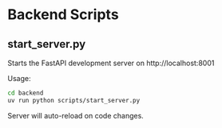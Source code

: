 # Backend Scripts

## start_server.py
Starts the FastAPI development server on http://localhost:8001

Usage:
```bash
cd backend
uv run python scripts/start_server.py
```

Server will auto-reload on code changes.